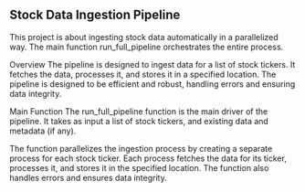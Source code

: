 ## Stock Data Ingestion Pipeline
This project is about ingesting stock data automatically in a parallelized way. The main function run_full_pipeline orchestrates the entire process.

Overview
The pipeline is designed to ingest data for a list of stock tickers. It fetches the data, processes it, and stores it in a specified location. The pipeline is designed to be efficient and robust, handling errors and ensuring data integrity.

Main Function
The run_full_pipeline function is the main driver of the pipeline. It takes as input a list of stock tickers, and existing data and metadata (if any). 

The function parallelizes the ingestion process by creating a separate process for each stock ticker. Each process fetches the data for its ticker, processes it, and stores it in the specified location. The function also handles errors and ensures data integrity.